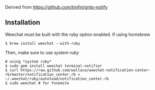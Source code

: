 Derived from https://github.com/tinifni/gntp-notify

Installation 
------------

Weechat must be built with the ruby option enabled.  If using homebrew

    $ brew install weechat --with-ruby
    
Then, make sure to use *system ruby*

    # using *system ruby*
    $ sudo gem install weechat terminal-notifier
    $ curl https://raw.github.com/wallace/weechat-notification-center-rb/master/notification_center.rb > ~/.weechat/ruby/autoload/notification_center.rb
    $ sudo weechat # for Yosemite

